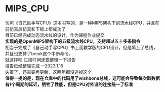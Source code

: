 # MIPS_CPU
仿照《自己动手写CPU》这本书写的，是一种MIPS架构下的流水线CPU，并且在前仿真后仿真和下板上都成功了  
目前已经完成动态流水线的设计，作为课程作业提交  
**实现的是OpenMIPS架构下的五级流水线CPU，支持超过五十多条指令**  
相当于完成了《自己动手写CPU》书上面教学版的CPU设计，但是填上了总线，并且也支持了break这个中断命令。  
就这样吧 过段时间还要整理一下报告  
报告已经整理完成 --2023.1.15  
失策了，还需要再更新，这两年都没逃掉这个  
**值得一提的是，现在仓库中的代码用了wishbone总线，这可能会导致每次取数据有1个周期的延迟，牺牲了性能，但是CPU对外设的连接统一了标准**
